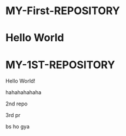 
# MY-First-REPOSITORY
Hello World
=======
# MY-1ST-REPOSITORY
Hello World!

hahahahahaha

2nd repo

3rd pr

bs ho gya

